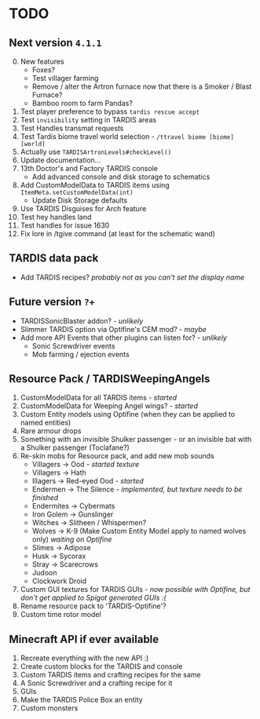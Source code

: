 # TODO

## Next version `4.1.1`
0. New features
   * Foxes?
   * Test villager farming
   * Remove / alter the Artron furnace now that there is a Smoker / Blast Furnace?
   * Bamboo room to farm Pandas?
1. Test player preference to bypass `tardis rescue accept`
2. Test `invisibility` setting in TARDIS areas
3. Test Handles transmat requests
4. Test Tardis biome travel world selection - `/ttravel biome [biome] [world]`
5. Actually use `TARDISArtronLevels#checkLevel()`
6. Update documentation...
7. 13th Doctor's and Factory TARDIS console
   * Add advanced console and disk storage to schematics
8. Add CustomModelData to TARDIS items using `ItemMeta.setCustomModelData(int)`
   * Update Disk Storage defaults
9. Use TARDIS Disguises for Arch feature
10. Test hey handles land
11. Test handles for issue 1630
12. Fix lore in /tgive command (at least for the schematic wand)

## TARDIS data pack
* Add TARDIS recipes? _probably not as you can't set the display name_

## Future version `?+`
* TARDISSonicBlaster addon? - _unlikely_
* Slimmer TARDIS option via Optifine's CEM mod? - _maybe_
* Add more API Events that other plugins can listen for? - _unlikely_
   * Sonic Screwdriver events
   * Mob farming / ejection events

## Resource Pack / TARDISWeepingAngels
1. CustomModelData for all TARDIS items - _started_
2. CustomModelData for Weeping Angel wings? - _started_
3. Custom Entity models using Optifine (when they can be applied to named entities)
4. Rare armour drops
5. Something with an invisible Shulker passenger - or an invisible bat with a Shulker passenger (Toclafane?)
6. Re-skin mobs for Resource pack, and add new mob sounds
   * Villagers -> Ood - _started texture_
   * Villagers -> Hath
   * Illagers -> Red-eyed Ood - _started_
   * Endermen -> The Silence - _implemented, but texture needs to be finished_
   * Endermites -> Cybermats
   * Iron Golem -> Gunslinger
   * Witches -> Slitheen / Whispermen?
   * Wolves -> K-9 (Make Custom Entity Model apply to named wolves only) _waiting on Optifine_
   * Slimes -> Adipose
   * Husk -> Sycorax
   * Stray -> Scarecrows
   * Judoon
   * Clockwork Droid
7. Custom GUI textures for TARDIS GUIs - _now possible with Optifine, but don't get applied to Spigot generated GUIs :(_
8. Rename resource pack to 'TARDIS-Optifine'?
9. Custom time rotor model

## Minecraft API if ever available
1. Recreate everything with the new API :)
2. Create custom blocks for the TARDIS and console
3. Custom TARDIS items and crafting recipes for the same
4. A Sonic Screwdriver and a crafting recipe for it
5. GUIs
6. Make the TARDIS Police Box an entity
7. Custom monsters
